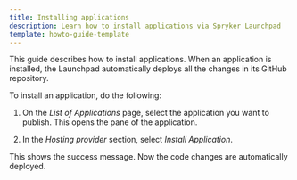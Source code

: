 ```yaml
---
title: Installing applications
description: Learn how to install applications via Spryker Launchpad
template: howto-guide-template
---
```


This guide describes how to install applications. When an application is installed, the Launchpad automatically deploys all the changes in its GitHub repository.

To install an application, do the following:

1. On the *List of Applications* page, select the application you want to publish.
    This opens the pane of the application.

2. In the *Hosting provider* section, select *Install Application*.

This shows the success message. Now the code changes are automatically deployed.
